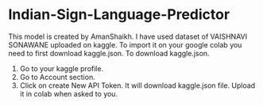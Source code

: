# Indian-Sign-Language-Predictor
This model is created by AmanShaikh.
I have used dataset of VAISHNAVI SONAWANE uploaded on kaggle.
To import it on your google colab you need to first download kaggle.json.
  To download kaggle.json.
  1. Go to your kaggle profile.
  2. Go to Account section.
  3. Click on create New API Token.
It will download kaggle.json file.
Upload it in colab when asked to you.
